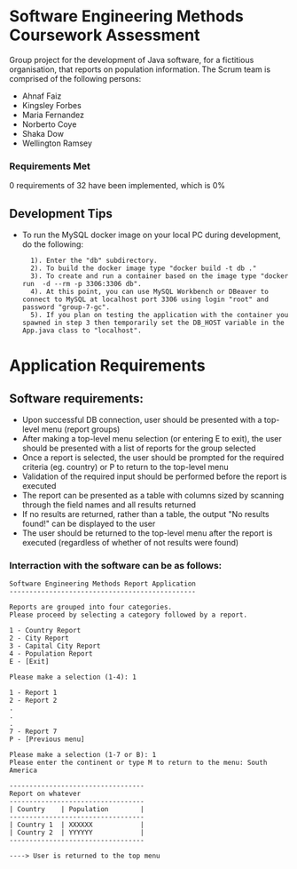 # Software Engineering Methods Coursework Assessment

Group project for the development of Java software, for a fictitious organisation, that reports on population information. 
The Scrum team is comprised of the following persons:
- Ahnaf Faiz
- Kingsley Forbes
- Maria Fernandez
- Norberto Coye
- Shaka Dow
- Wellington Ramsey

### Requirements Met

0 requirements of 32 have been implemented, which is 0%

## Development Tips

- To run the MySQL docker image on your local PC during development, do the following:

        1). Enter the "db" subdirectory.
        2). To build the docker image type "docker build -t db ."
        3). To create and run a container based on the image type "docker run  -d --rm -p 3306:3306 db".
        4). At this point, you can use MySQL Workbench or DBeaver to connect to MySQL at localhost port 3306 using login "root" and password "group-7-gc".
        5). If you plan on testing the application with the container you spawned in step 3 then temporarily set the DB_HOST variable in the App.java class to "localhost".

# Application Requirements

Software requirements:
----------------------

- Upon successful DB connection, user should be presented with a top-level menu (report groups)
- After making a top-level menu selection (or entering E to exit), the user should be presented with a list of reports for the group selected
- Once a report is selected, the user should be prompted for the required criteria (eg. country) or P to return to the top-level menu
- Validation of the required input should be performed before the report is executed
- The report can be presented as a table with columns sized by scanning through the field names and all results returned
- If no results are returned, rather than a table, the output "No results found!" can be displayed to the user
- The user should be returned to the top-level menu after the report is executed (regardless of whether of not results were found)

### Interraction with the software can be as follows:

    Software Engineering Methods Report Application
    -----------------------------------------------
    
    Reports are grouped into four categories.
    Please proceed by selecting a category followed by a report.

    1 - Country Report
    2 - City Report
    3 - Capital City Report
    4 - Population Report
    E - [Exit]

    Please make a selection (1-4): 1

    1 - Report 1
    2 - Report 2
    .
    .
    .
    7 - Report 7
    P - [Previous menu]

    Please make a selection (1-7 or B): 1
    Please enter the continent or type M to return to the menu: South America
    
    ----------------------------------
    Report on whatever
    ----------------------------------
    | Country    | Population        |
    ----------------------------------
    | Country 1  | XXXXXX            |
    | Country 2  | YYYYYY            |
    ----------------------------------
    
    ----> User is returned to the top menu
